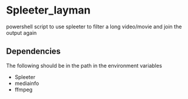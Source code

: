 # Spleeter_layman
powershell script to use spleeter to filter a long video/movie and join the output again
## Dependencies
The following should be in the path in the environment variables
- Spleeter
- mediainfo
- ffmpeg
